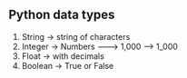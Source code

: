 ## Python data types
1. String -> string of characters
2. Integer -> Numbers ---> 1,000 --> 1_000
3. Float -> with decimals
4. Boolean -> True or False

### 
